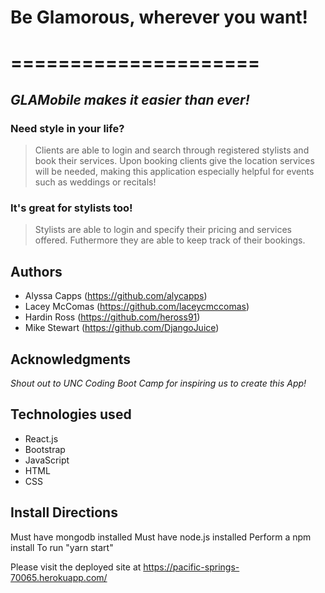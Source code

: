 # Be Glamorous, wherever you want!
# =====================
## *GLAMobile makes it easier than ever!*

### Need style in your life?
> Clients are able to login and search through registered stylists and book their services. Upon booking clients give the location services will be needed, making this application especially helpful for events such as weddings or recitals!

### It's great for stylists too!
> Stylists are able to login and specify their pricing and services offered. Futhermore they are able to keep track of their bookings.

## Authors

* Alyssa Capps (https://github.com/alycapps)
* Lacey McComas (https://github.com/laceycmccomas)
* Hardin Ross (https://github.com/heross91)
* Mike Stewart (https://github.com/DjangoJuice)

## Acknowledgments

*Shout out to UNC Coding Boot Camp for inspiring us to create this App!*

## Technologies used
* React.js
* Bootstrap
* JavaScript
* HTML
* CSS

## Install Directions
Must have mongodb installed
Must have node.js installed
Perform a npm install
To run "yarn start"


Please visit the deployed site at https://pacific-springs-70065.herokuapp.com/